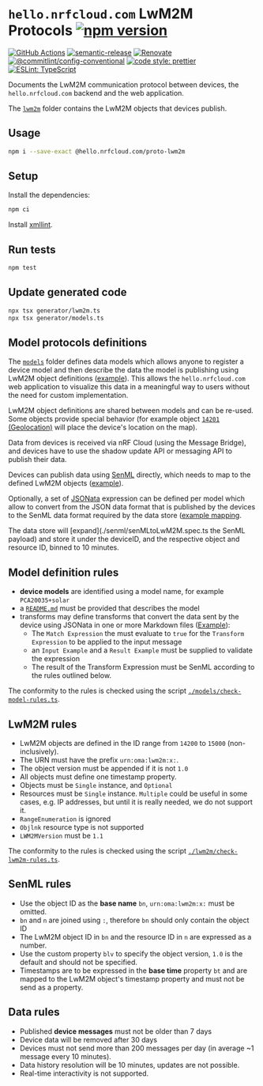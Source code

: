 # `hello.nrfcloud.com` LwM2M Protocols [![npm version](https://img.shields.io/npm/v/@hello.nrfcloud.com/proto-lwm2m.svg)](https://www.npmjs.com/package/@hello.nrfcloud.com/proto-lwm2m)

[![GitHub Actions](https://github.com/hello-nrfcloud/proto-lwm2m/actions/workflows/build-and-publish.yaml/badge.svg)](https://github.com/hello-nrfcloud/proto-lwm2m/actions/workflows/build-and-publish.yaml)
[![semantic-release](https://img.shields.io/badge/%20%20%F0%9F%93%A6%F0%9F%9A%80-semantic--release-e10079.svg)](https://github.com/semantic-release/semantic-release)
[![Renovate](https://img.shields.io/badge/renovate-enabled-brightgreen.svg)](https://renovatebot.com)
[![@commitlint/config-conventional](https://img.shields.io/badge/%40commitlint-config--conventional-brightgreen)](https://github.com/conventional-changelog/commitlint/tree/master/@commitlint/config-conventional)
[![code style: prettier](https://img.shields.io/badge/code_style-prettier-ff69b4.svg)](https://github.com/prettier/prettier/)
[![ESLint: TypeScript](https://img.shields.io/badge/ESLint-TypeScript-blue.svg)](https://github.com/typescript-eslint/typescript-eslint)

Documents the LwM2M communication protocol between devices, the
`hello.nrfcloud.com` backend and the web application.

The [`lwm2m`](./lwm2m/) folder contains the LwM2M objects that devices publish.

## Usage

```bash
npm i --save-exact @hello.nrfcloud.com/proto-lwm2m
```

## Setup

Install the dependencies:

```bash
npm ci
```

Install [xmllint](https://github.com/GNOME/libxml2).

## Run tests

```bash
npm test
```

## Update generated code

```bash
npx tsx generator/lwm2m.ts
npx tsx generator/models.ts
```

## Model protocols definitions

The [`models`](./models/) folder defines data models which allows anyone to
register a device model and then describe the data the model is publishing using
LwM2M object definitions ([example](./lwm2m/14201.xml)). This allows the
`hello.nrfcloud.com` web application to visualize this data in a meaningful way
to users without the need for custom implementation.

LwM2M object definitions are shared between models and can be re-used. Some
objects provide special behavior (for example object
[`14201` (Geolocation)](./lwm2m/14201.xml) will place the device's location on
the map).

Data from devices is received via nRF Cloud (using the Message Bridge), and
devices have to use the shadow update API or messaging API to publish their
data.

Devices can publish data using
[SenML](https://datatracker.ietf.org/doc/html/rfc8428) directly, which needs to
map to the defined LwM2M objects ([example](./senml/SenMLSchema.spec.ts)).

Optionally, a set of [JSONata](https://jsonata.org/) expression can be defined
per model which allow to convert from the JSON data format that is published by
the devices to the SenML data format required by the data store
([example mapping](./models/PCA20035+solar/transformers/geolocation.md).

The data store will [expand](./senml/senMLtoLwM2M.spec.ts the SenML payload) and
store it under the deviceID, and the respective object and resource ID, binned
to 10 minutes.

## Model definition rules

- **device models** are identified using a model name, for example
  `PCA20035+solar`
- a [`README.md`](./models/PCA20035+solar/README.md) must be provided that
  describes the model
- transforms may define transforms that convert the data sent by the device
  using JSONata in one or more Markdown files
  ([Example](./models/PCA20035+solar/transformers/geolocation.md)):
  - The `Match Expression` the must evaluate to `true` for the
    `Transform Expression` to be applied to the input message
  - an `Input Example` and a `Result Example` must be supplied to validate the
    expression
  - The result of the Transform Expression must be SenML according to the rules
    outlined below.

The conformity to the rules is checked using the script
[`./models/check-model-rules.ts`](./models/check-model-rules.ts).

## LwM2M rules

- LwM2M objects are defined in the ID range from `14200` to `15000`
  (non-inclusively).
- The URN must have the prefix `urn:oma:lwm2m:x:`.
- The object version must be appended if it is not `1.0`
- All objects must define one timestamp property.
- Objects must be `Single` instance, and `Optional`
- Resources must be `Single` instance. `Multiple` could be useful in some cases,
  e.g. IP addresses, but until it is really needed, we do not support it.
- `RangeEnumeration` is ignored
- `Objlnk` resource type is not supported
- `LWM2MVersion` must be `1.1`

The conformity to the rules is checked using the script
[`./lwm2m/check-lwm2m-rules.ts`](./lwm2m/check-lwm2m-rules.ts).

## SenML rules

- Use the object ID as the **base name** `bn`, `urn:oma:lwm2m:x:` must be
  omitted.
- `bn` and `n` are joined using `:`, therefore `bn` should only contain the
  object ID
- The LwM2M object ID in `bn` and the resource ID in `n` are expressed as a
  number.
- Use the custom property `blv` to specify the object version, `1.0` is the
  default and should not be specified.
- Timestamps are to be expressed in the **base time** property `bt` and are
  mapped to the LwM2M object's timestamp property and must not be send as a
  property.

## Data rules

- Published **device messages** must not be older than 7 days
- Device data will be removed after 30 days
- Devices must not send more than 200 messages per day (in average ~1 message
  every 10 minutes).
- Data history resolution will be 10 minutes, updates are not possible.
- Real-time interactivity is not supported.

